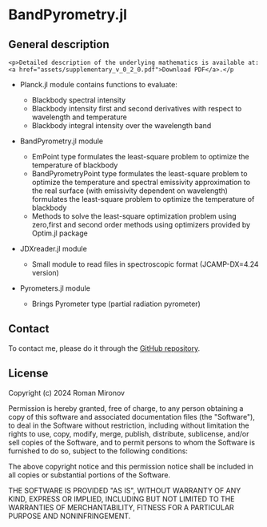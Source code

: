 
# BandPyrometry.jl

## General description

```@raw html
<p>Detailed description of the underlying mathematics is available at:<a href="assets/supplementary_v_0_2_0.pdf">Download PDF</a>.</p
```

- Planck.jl module contains functions to evaluate: 
    - Blackbody spectral intensity 
    - Blackbody intensity first and second derivatives with respect to wavelength and temperature 
    - Blackbody integral intensity over the wavelength band 

- BandPyrometry.jl module 
    - EmPoint type formulates the least-square problem to optimize the temperature of blackbody 
    - BandPyrometryPoint type formulates the least-square problem to optimize the temperature and spectral emissivity approximation to the real surface (with emissivity dependent on wavelength) formulates the least-square problem to optimize the temperature of blackbody 
    - Methods to solve the least-square optimization problem using zero,first and second order methods using optimizers provided by Optim.jl package 

- JDXreader.jl module
    - Small module to read files in spectroscopic format (JCAMP-DX=4.24 version) 

- Pyrometers.jl module
    - Brings Pyrometer type (partial radiation pyrometer)

## Contact

To contact me, please do it through the [GitHub repository](https://github.com/Manarom/BandPyrometry).

## License

Copyright (c) 2024 Roman Mironov

Permission is hereby granted, free of charge, to any person obtaining a copy
of this software and associated documentation files (the "Software"), to deal
in the Software without restriction, including without limitation the rights
to use, copy, modify, merge, publish, distribute, sublicense, and/or sell
copies of the Software, and to permit persons to whom the Software is
furnished to do so, subject to the following conditions:

The above copyright notice and this permission notice shall be included in all
copies or substantial portions of the Software.

THE SOFTWARE IS PROVIDED "AS IS", WITHOUT WARRANTY OF ANY KIND, EXPRESS OR
IMPLIED, INCLUDING BUT NOT LIMITED TO THE WARRANTIES OF MERCHANTABILITY,
FITNESS FOR A PARTICULAR PURPOSE AND NONINFRINGEMENT.

